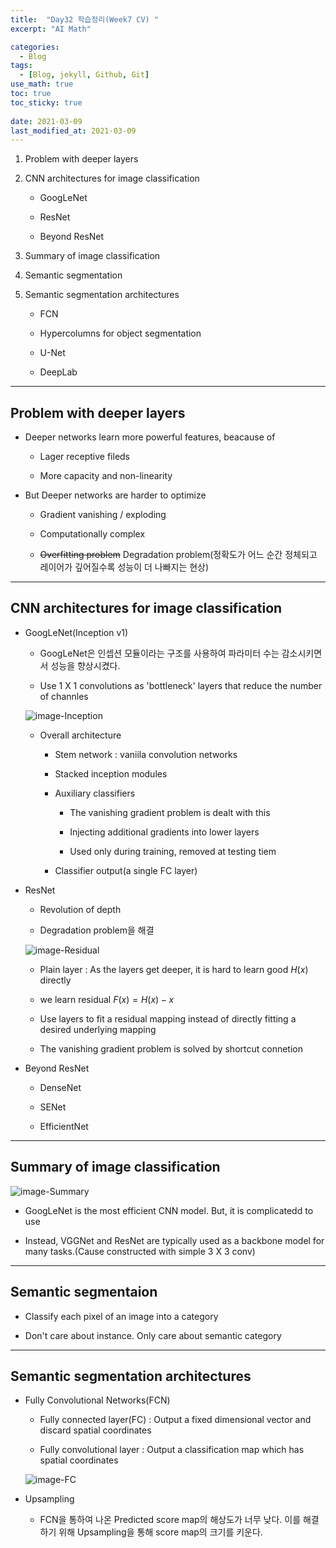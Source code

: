 ```yaml
---
title:  "Day32 학습정리(Week7 CV) "
excerpt: "AI Math"

categories:
  - Blog
tags:
  - [Blog, jekyll, Github, Git]
use_math: true
toc: true
toc_sticky: true
 
date: 2021-03-09
last_modified_at: 2021-03-09
---
```


1. Problem with deeper layers

2. CNN architectures for image classification
    
    * GoogLeNet

    * ResNet

    * Beyond ResNet

3. Summary of image classification

4. Semantic segmentation 

5. Semantic segmentation architectures

    * FCN

    * Hypercolumns for object segmentation

    * U-Net

    * DeepLab

---

## Problem with deeper layers

* Deeper networks learn more powerful features, beacause of 

    * Lager receptive fileds

    * More capacity and non-linearity

* But Deeper networks are harder to optimize

    * Gradient vanishing / exploding

    * Computationally complex

    * ~~Overfitting problem~~ Degradation problem(정확도가 어느 순간 정체되고 레이어가 깊어질수록 성능이 더 나빠지는 현상)

---

## CNN architectures for image classification

* GoogLeNet(Inception v1)

    * GoogLeNet은 인셉션 모듈이라는 구조를 사용하여 파라미터 수는 감소시키면서 성능을 향상시켰다.

    * Use 1 X 1 convolutions as 'bottleneck' layers that reduce the number of channles

    ![image-Inception](../../assets/img/boostcamp/Inception.png)


    * Overall architecture

        * Stem network : vaniila convolution networks

        * Stacked inception modules 

        * Auxiliary classifiers

            * The vanishing gradient problem is dealt with this

            * Injecting additional gradients into lower layers

            * Used only during training, removed at testing tiem

        * Classifier output(a single FC layer)

* ResNet 

    * Revolution of depth 

    * Degradation problem을 해결

    ![image-Residual](../../assets/img/boostcamp/Residual.png)

    * Plain layer : As the layers get deeper, it is hard to learn good $H(x)$ directly

    * we learn residual $F(x)=H(x)-x$

    * Use layers to fit a residual mapping instead of directly fitting a desired underlying mapping 

    * The vanishing gradient problem is solved by shortcut connetion 

* Beyond ResNet 

    * DenseNet

    * SENet

    * EfficientNet

---

## Summary of image classification

![image-Summary](../../assets/img/boostcamp/Summary.png)

* GoogLeNet is the most efficient CNN model. But, it is complicatedd to use

* Instead, VGGNet and ResNet are typically used as a backbone model for many tasks.(Cause constructed with simple 3 X 3 conv)

---

## Semantic segmentaion

* Classify each pixel of an image into a category

* Don't care about instance. Only care about semantic category

---

## Semantic segmentation architectures

* Fully Convolutional Networks(FCN)

    * Fully connected layer(FC) : Output a fixed dimensional vector and discard spatial coordinates

    * Fully convolutional layer : Output a classification map which has spatial coordinates

    ![image-FC](../../assets/img/boostcamp/FC.png)

* Upsampling 

    * FCN을 통하여 나온 Predicted score map의 해상도가 너무 낮다. 이를 해결하기 위해 Upsampling을 통해 score map의 크기를 키운다.

